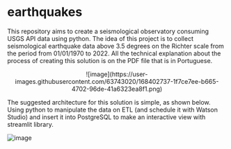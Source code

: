 # earthquakes
This repository aims to create a seismological observatory consuming USGS API data using python. The idea of this project is to collect seismological earthquake data above 3.5 degrees on the Richter scale from the period from 01/01/1970 to 2022. All the technical explanation about the process of creating this solution is on the PDF file that is in Portuguese.

<p align="center">
  ![image](https://user-images.githubusercontent.com/63743020/168402737-1f7ce7ee-b665-4702-96de-41a6323ea8f1.png)
</p>


The suggested architecture for this solution is simple, as shown below. Using python to manipulate the data on ETL (and schedule it with Watson Studio) and insert it into PostgreSQL to make an interactive view with streamlit library.

![image](https://user-images.githubusercontent.com/63743020/168402494-f646dd8e-0fbf-426a-aa88-b11fddcbcb6c.png)


